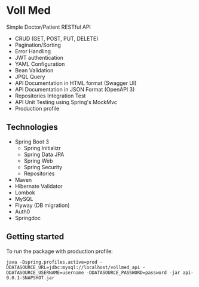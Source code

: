 # Voll Med

Simple Doctor/Patient RESTful API
- CRUD (GET, POST, PUT, DELETE)
- Pagination/Sorting
- Error Handling
- JWT authentication
- YAML Configuration
- Bean Validation
- JPQL Query
- API Documentation in HTML format (Swagger UI)
- API Documentation in JSON Format (OpenAPI 3)
- Repositories Integration Test
- API Unit Testing using Spring's MockMvc
- Production profile

## Technologies

- Spring Boot 3
    - Spring Initializr
    - Spring Data JPA
    - Spring Web
    - Spring Security
    - Repositories
- Maven
- Hibernate Validator
- Lombok
- MySQL
- Flyway (DB migration)
- Auth0
- Springdoc

## Getting started

To run the package with production profile:
```
java -Dspring.profiles.active=prod -DDATASOURCE_URL=jdbc:mysql://localhost/vollmed_api -DDATASOURCE_USERNAME=username -DDATASOURCE_PASSWORD=password -jar api-0.0.1-SNAPSHOT.jar
```

